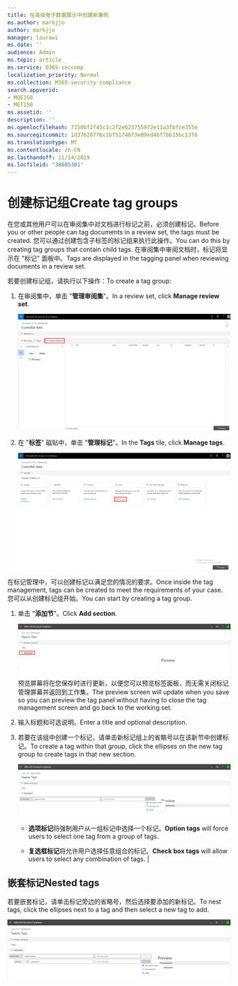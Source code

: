 ```yaml
---
title: 在高级电子数据展示中创建新事例
ms.author: markjjo
author: markjjo
manager: laurawi
ms.date: ''
audience: Admin
ms.topic: article
ms.service: O365-seccomp
localization_priority: Normal
ms.collection: M365-security-compliance
search.appverid:
- MOE150
- MET150
ms.assetid: ''
description: ''
ms.openlocfilehash: 7150bf2f45c1c2f2e623755972e11a3fbfce355e
ms.sourcegitcommit: 1d376287f6c1bf5174873e89ed4bf7bb15bc13f6
ms.translationtype: MT
ms.contentlocale: zh-CN
ms.lasthandoff: 11/14/2019
ms.locfileid: "38685301"
---
```

# <a name="create-tag-groups"></a><span data-ttu-id="e972e-102">创建标记组</span><span class="sxs-lookup"><span data-stu-id="e972e-102">Create tag groups</span></span>

<span data-ttu-id="e972e-103">在您或其他用户可以在审阅集中对文档进行标记之前，必须创建标记。</span><span class="sxs-lookup"><span data-stu-id="e972e-103">Before you or other people can tag documents in a review set, the tags must be created.</span></span> <span data-ttu-id="e972e-104">您可以通过创建包含子标签的标记组来执行此操作。</span><span class="sxs-lookup"><span data-stu-id="e972e-104">You can do this by creating tag groups that contain child tags.</span></span> <span data-ttu-id="e972e-105">在审阅集中审阅文档时，标记将显示在 "标记" 面板中。</span><span class="sxs-lookup"><span data-stu-id="e972e-105">Tags are displayed in the tagging panel when reviewing documents in a review set.</span></span>

<span data-ttu-id="e972e-106">若要创建标记组，请执行以下操作：</span><span class="sxs-lookup"><span data-stu-id="e972e-106">To create a tag group:</span></span>

1.  <span data-ttu-id="e972e-107">在审阅集中，单击 "**管理审阅集**"。</span><span class="sxs-lookup"><span data-stu-id="e972e-107">In a review set, click **Manage review set**.</span></span>

    ![单击 "管理审阅集"](media/ED-managews.png)

2.  <span data-ttu-id="e972e-109">在 "**标签**" 磁贴中，单击 "**管理标记**"。</span><span class="sxs-lookup"><span data-stu-id="e972e-109">In the **Tags** tile, click **Manage tags**.</span></span>

    ![单击 "标签" 磁贴中的 "管理标签"](media/ED-managetags.png)

<span data-ttu-id="e972e-111">在标记管理中，可以创建标记以满足您的情况的要求。</span><span class="sxs-lookup"><span data-stu-id="e972e-111">Once inside the tag management, tags can be created to meet the requirements of your case.</span></span> <span data-ttu-id="e972e-112">您可以从创建标记组开始。</span><span class="sxs-lookup"><span data-stu-id="e972e-112">You can start by creating a tag group.</span></span>

1.  <span data-ttu-id="e972e-113">单击 "**添加节**"。</span><span class="sxs-lookup"><span data-stu-id="e972e-113">Click **Add section**.</span></span>

    ![添加标记组](media/ED-addtagsection.png)

    <span data-ttu-id="e972e-115">预览屏幕将在您保存时进行更新，以便您可以预览标签面板，而无需关闭标记管理屏幕并返回到工作集。</span><span class="sxs-lookup"><span data-stu-id="e972e-115">The preview screen will update when you save so you can preview the tag panel without having to close the tag management screen and go back to the working set.</span></span>

2. <span data-ttu-id="e972e-116">输入标题和可选说明。</span><span class="sxs-lookup"><span data-stu-id="e972e-116">Enter a title and optional description.</span></span> 

3. <span data-ttu-id="e972e-117">若要在该组中创建一个标记，请单击新标记组上的省略号以在该新节中创建标记。</span><span class="sxs-lookup"><span data-stu-id="e972e-117">To create a tag within that group, click the ellipses on the new tag group to create tags in that new section.</span></span>
    
    ![在标记组中创建标记](media/ED-createtag.png)

   - <span data-ttu-id="e972e-119">**选项标记**将强制用户从一组标记中选择一个标记。</span><span class="sxs-lookup"><span data-stu-id="e972e-119">**Option tags** will force users to select one tag from a group of tags.</span></span>
   
   - <span data-ttu-id="e972e-120">**复选框标记**将允许用户选择任意组合的标记。</span><span class="sxs-lookup"><span data-stu-id="e972e-120">**Check box tags** will allow users to select any combination of tags.</span></span> |

## <a name="nested-tags"></a><span data-ttu-id="e972e-121">嵌套标记</span><span class="sxs-lookup"><span data-stu-id="e972e-121">Nested tags</span></span>

<span data-ttu-id="e972e-122">若要嵌套标记，请单击标记旁边的省略号，然后选择要添加的新标记。</span><span class="sxs-lookup"><span data-stu-id="e972e-122">To nest tags, click the ellipses next to a tag and then select a new tag to add.</span></span>

![嵌套标记](media/ED-tagnesting.png)


